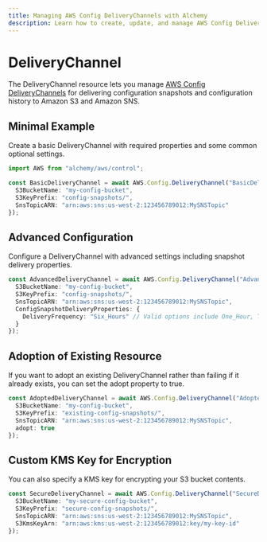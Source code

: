 ```yaml
---
title: Managing AWS Config DeliveryChannels with Alchemy
description: Learn how to create, update, and manage AWS Config DeliveryChannels using Alchemy Cloud Control.
---
```


# DeliveryChannel

The DeliveryChannel resource lets you manage [AWS Config DeliveryChannels](https://docs.aws.amazon.com/config/latest/userguide/) for delivering configuration snapshots and configuration history to Amazon S3 and Amazon SNS.

## Minimal Example

Create a basic DeliveryChannel with required properties and some common optional settings.

```ts
import AWS from "alchemy/aws/control";

const BasicDeliveryChannel = await AWS.Config.DeliveryChannel("BasicDeliveryChannel", {
  S3BucketName: "my-config-bucket",
  S3KeyPrefix: "config-snapshots/",
  SnsTopicARN: "arn:aws:sns:us-west-2:123456789012:MySNSTopic"
});
```

## Advanced Configuration

Configure a DeliveryChannel with advanced settings including snapshot delivery properties.

```ts
const AdvancedDeliveryChannel = await AWS.Config.DeliveryChannel("AdvancedDeliveryChannel", {
  S3BucketName: "my-config-bucket",
  S3KeyPrefix: "config-snapshots/",
  SnsTopicARN: "arn:aws:sns:us-west-2:123456789012:MySNSTopic",
  ConfigSnapshotDeliveryProperties: {
    DeliveryFrequency: "Six_Hours" // Valid options include One_Hour, Three_Hours, Six_Hours, Twelve_Hours, and TwentyFour_Hours
  }
});
```

## Adoption of Existing Resource

If you want to adopt an existing DeliveryChannel rather than failing if it already exists, you can set the adopt property to true.

```ts
const AdoptedDeliveryChannel = await AWS.Config.DeliveryChannel("AdoptedDeliveryChannel", {
  S3BucketName: "my-config-bucket",
  S3KeyPrefix: "existing-config-snapshots/",
  SnsTopicARN: "arn:aws:sns:us-west-2:123456789012:MySNSTopic",
  adopt: true
});
```

## Custom KMS Key for Encryption

You can also specify a KMS key for encrypting your S3 bucket contents.

```ts
const SecureDeliveryChannel = await AWS.Config.DeliveryChannel("SecureDeliveryChannel", {
  S3BucketName: "my-secure-config-bucket",
  S3KeyPrefix: "secure-config-snapshots/",
  SnsTopicARN: "arn:aws:sns:us-west-2:123456789012:MySNSTopic",
  S3KmsKeyArn: "arn:aws:kms:us-west-2:123456789012:key/my-key-id"
});
```